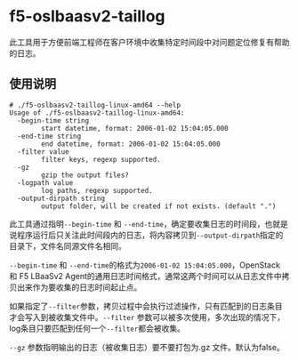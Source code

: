 # f5-oslbaasv2-taillog

此工具用于方便前端工程师在客户环境中收集特定时间段中对问题定位修复有帮助的日志。

## 使用说明

```
# ./f5-oslbaasv2-taillog-linux-amd64 --help
Usage of ./f5-oslbaasv2-taillog-linux-amd64:
  -begin-time string
        start datetime, format: 2006-01-02 15:04:05.000
  -end-time string
        end datetime, format: 2006-01-02 15:04:05.000
  -filter value
        filter keys, regexp supported.
  -gz
        gzip the output files?
  -logpath value
        log paths, regexp supported.
  -output-dirpath string
        output folder, will be created if not exists. (default ".")
```

此工具通过指明`--begin-time` 和 `--end-time`，确定要收集日志的时间段，也就是说程序运行后只关注此时间段内的日志，将内容拷贝到`--output-dirpath`指定的目录下，文件名同源文件名相同。

`--begin-time` 和 `--end-time`的格式为`2006-01-02 15:04:05.000`，OpenStack 和 F5 LBaaSv2 Agent的通用日志时间格式，通常这两个时间可以从日志文件中拷贝出来作为要收集的日志时间起止点。

如果指定了`--filter`参数，拷贝过程中会执行过滤操作，只有匹配到的日志条目才会写入到被收集文件中。`--filter` 参数可以被多次使用，多次出现的情况下，log条目只要匹配到任何一个`--filter`都会被收集。

`--gz` 参数指明输出的日志（被收集日志）要不要打包为.gz 文件。默认为false。